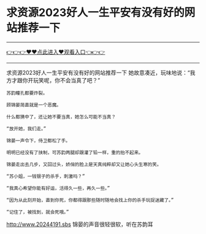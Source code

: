 # 求资源2023好人一生平安有没有好的网站推荐一下

<hr/><a href="https://github.com/etdfr/piqi/issues/1">👉👉👉♥♥点此进入♥观看入口👈👉👉</a><hr/>

求资源2023好人一生平安有没有好的网站推荐一下
她故意凑近，玩味地说：“我方才跟你开玩笑呢，你不会当真了吧？”

    苏韵瞳孔都要炸裂。

    顾锦晏简直就是一个恶魔。

    什么都猜中了，还让她不要当真，她怎么可能不当真？

    “放开她，我们走。”

    锦晏一声令下，侍卫都松了手。

    明明已经没有了挟制，可苏韵两腿却跟灌了铅一样，重的抬不起来。

    锦晏走出去几步，又回过头，娇俏的脸上是天真纯粹却又让她心头生寒的笑。

    “苏小姐，一钱银子的杀手，刺激吗？”

    “我真心希望你能有好运，活得久一些，再久一些。”

    “因为从此刻开始，直到你死，你都得跟那些随时随地会找上你的杀手玩捉迷藏了。”

    “记住了，被找到，就会死哦。”
http://www.20244191.sbs
    锦晏的声音很轻很软，听在苏韵耳
